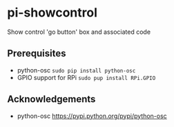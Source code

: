 # pi-showcontrol
Show control 'go button' box and associated code

## Prerequisites
* python-osc `sudo pip install python-osc`
* GPIO support for RPi `sudo pup install RPi.GPIO`

## Acknowledgements
* python-osc https://pypi.python.org/pypi/python-osc

